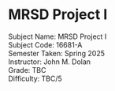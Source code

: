 # MRSD Project I
Subject Name: MRSD Project I  
Subject Code: 16681-A  
Semester Taken: Spring 2025  
Instructor: John M. Dolan  
Grade: TBC  
Difficulty: TBC/5  
